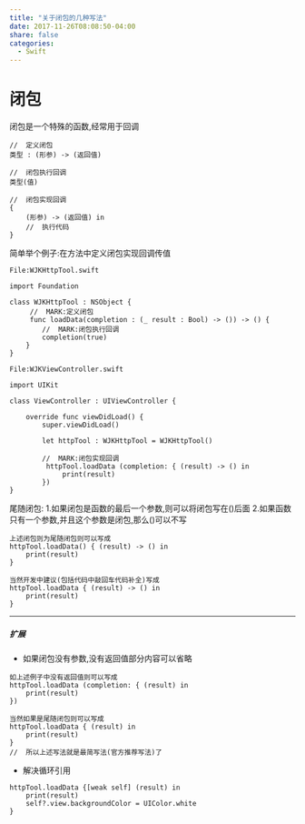 ```yaml
---
title: "关于闭包的几种写法"
date: 2017-11-26T08:08:50-04:00
share: false
categories:
  - Swift
---
```



# 闭包
闭包是一个特殊的函数,经常用于回调

```
//  定义闭包
类型 : (形参) -> (返回值)

//  闭包执行回调
类型(值)

//  闭包实现回调
{
    (形参) -> (返回值) in
    //  执行代码
}
```

简单举个例子:在方法中定义闭包实现回调传值

```
File:WJKHttpTool.swift

import Foundation

class WJKHttpTool : NSObject {
     //  MARK:定义闭包
     func loadData(completion : (_ result : Bool) -> ()) -> () {
        //  MARK:闭包执行回调
        completion(true)
    }
}
```


```
File:WJKViewController.swift

import UIKit

class ViewController : UIViewController {

    override func viewDidLoad() {
        super.viewDidLoad()
        
        let httpTool : WJKHttpTool = WJKHttpTool()
        
        //  MARK:闭包实现回调
         httpTool.loadData (completion: { (result) -> () in
             print(result)
        })
}
```

尾随闭包:
1.如果闭包是函数的最后一个参数,则可以将闭包写在()后面
2.如果函数只有一个参数,并且这个参数是闭包,那么()可以不写

```
上述闭包则为尾随闭包则可以写成
httpTool.loadData() { (result) -> () in
    print(result)
}

当然开发中建议(包括代码中敲回车代码补全)写成
httpTool.loadData { (result) -> () in
    print(result)
}
```

***

##### 扩展
* 如果闭包没有参数,没有返回值部分内容可以省略

```
如上述例子中没有返回值则可以写成
httpTool.loadData (completion: { (result) in
    print(result)
})

当然如果是尾随闭包则可以写成
httpTool.loadData { (result) in
    print(result)
}
//  所以上述写法就是最简写法(官方推荐写法)了
```

* 解决循环引用

```
httpTool.loadData {[weak self] (result) in
    print(result)
    self?.view.backgroundColor = UIColor.white
}
```

